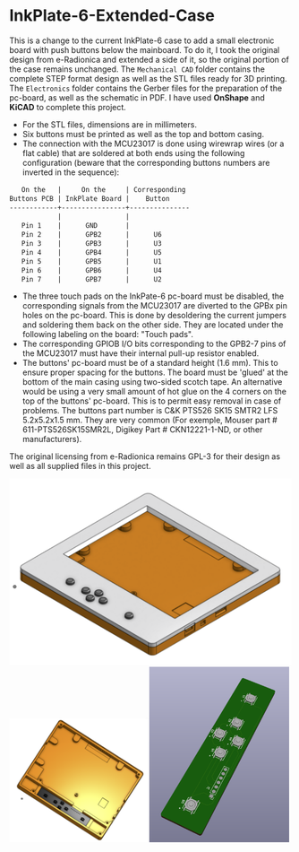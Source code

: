 # InkPlate-6-Extended-Case

This is a change to the current InkPlate-6 case to add a small electronic board with push buttons below the mainboard. To do it, I took the original design from e-Radionica and extended a side of it, so the original portion of the case remains unchanged. The `Mechanical CAD` folder contains the complete STEP format design as well as the STL files ready for 3D printing. The `Electronics` folder contains the Gerber files for the preparation of the pc-board, as well as the schematic in PDF. I have used **OnShape** and **KiCAD** to complete this project.

- For the STL files, dimensions are in millimeters. 
- Six buttons must be printed as well as the top and bottom casing.
- The connection with the MCU23017 is done using wirewrap wires (or a flat cable) that are soldered at both ends using the following configuration (beware that the corresponding buttons numbers are inverted in the sequence):

```
   On the   |     On the     | Corresponding 
Buttons PCB | InkPlate Board |    Button
------------+----------------+---------------
            |                |
   Pin 1    |      GND       |
   Pin 2    |      GPB2      |      U6
   Pin 3    |      GPB3      |      U3
   Pin 4    |      GPB4      |      U5
   Pin 5    |      GPB5      |      U1
   Pin 6    |      GPB6      |      U4
   Pin 7    |      GPB7      |      U2
```

- The three touch pads on the InkPate-6 pc-board must be disabled, the corresponding signals from the MCU23017 are diverted to the GPBx pin holes on the pc-board. This is done by desoldering the current jumpers and soldering them back on the other side. They are located under the following labeling on the board: "Touch pads".
- The corresponding GPIOB I/O bits corresponding to the GPB2-7 pins of the MCU23017 must have their internal pull-up resistor enabled.
- The buttons' pc-board must be of a standard height (1.6 mm). This to ensure proper spacing for the buttons. The board must be 'glued' at the bottom of the main casing using two-sided scotch tape. An alternative would be using a very small amount of hot glue on the 4 corners on the top of the buttons' pc-board. This is to permit easy removal in case of problems. The buttons part number is C&K PTS526 SK15 SMTR2 LFS 5.2x5.2x1.5 mm. They are very common (For exemple, Mouser part # 611-PTS526SK15SMR2L, Digikey Part # CKN12221-1-ND, or other manufacturers).

The original licensing from e-Radionica remains GPL-3 for their design as well as all supplied files in this project.

<img src="Pictures/Inkplate_6_With_Mechanical_Buttons.png" alt="picture" width="600"/>
<img src="Pictures/Bottom_Case_With_Buttons_Board.png" alt="picture" width="250"/><img src="Pictures/Buttons 3D View.png" alt="picture" width="250"/>
